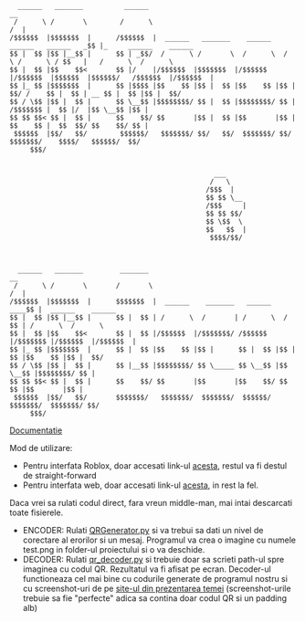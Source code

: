 ```
  ______   _______          ______                                                      __                         
 /      \ /       \        /      \                                                    /  |                        
/$$$$$$  |$$$$$$$  |      /$$$$$$  |  ______   _______    ______    ______   ______   _$$ |_     ______    ______  
$$ |  $$ |$$ |__$$ |      $$ | _$$/  /      \ /       \  /      \  /      \ /      \ / $$   |   /      \  /      \ 
$$ |  $$ |$$    $$<       $$ |/    |/$$$$$$  |$$$$$$$  |/$$$$$$  |/$$$$$$  |$$$$$$  |$$$$$$/   /$$$$$$  |/$$$$$$  |
$$ |_ $$ |$$$$$$$  |      $$ |$$$$ |$$    $$ |$$ |  $$ |$$    $$ |$$ |  $$/ /    $$ |  $$ | __ $$ |  $$ |$$ |  $$/ 
$$ / \$$ |$$ |  $$ |      $$ \__$$ |$$$$$$$$/ $$ |  $$ |$$$$$$$$/ $$ |     /$$$$$$$ |  $$ |/  |$$ \__$$ |$$ |      
$$ $$ $$< $$ |  $$ |      $$    $$/ $$       |$$ |  $$ |$$       |$$ |     $$    $$ |  $$  $$/ $$    $$/ $$ |      
 $$$$$$  |$$/   $$/        $$$$$$/   $$$$$$$/ $$/   $$/  $$$$$$$/ $$/       $$$$$$$/    $$$$/   $$$$$$/  $$/       
     $$$/                                                                                                          
                                                                                                                   
                                                                                                                   
                                                  ___                                                              
                                                 /   \                                                             
                                                /$$$  |                                                            
                                                $$ $$ \__                                                          
                                                /$$$     |                                                         
                                                $$ $$ $$/                                                          
                                                $$ \$$  \                                                          
                                                $$   $$  |                                                         
                                                 $$$$/$$/                                                          
                                                                                                                   
                                                                                                                   
                                                                                                                   
  ______   _______         _______                                       __                                        
 /      \ /       \       /       \                                     /  |                                       
/$$$$$$  |$$$$$$$  |      $$$$$$$  |  ______    _______   ______    ____$$ |  ______    ______                     
$$ |  $$ |$$ |__$$ |      $$ |  $$ | /      \  /       | /      \  /    $$ | /      \  /      \                    
$$ |  $$ |$$    $$<       $$ |  $$ |/$$$$$$  |/$$$$$$$/ /$$$$$$  |/$$$$$$$ |/$$$$$$  |/$$$$$$  |                   
$$ |_ $$ |$$$$$$$  |      $$ |  $$ |$$    $$ |$$ |      $$ |  $$ |$$ |  $$ |$$    $$ |$$ |  $$/                    
$$ / \$$ |$$ |  $$ |      $$ |__$$ |$$$$$$$$/ $$ \_____ $$ \__$$ |$$ \__$$ |$$$$$$$$/ $$ |                         
$$ $$ $$< $$ |  $$ |      $$    $$/ $$       |$$       |$$    $$/ $$    $$ |$$       |$$ |                         
 $$$$$$  |$$/   $$/       $$$$$$$/   $$$$$$$/  $$$$$$$/  $$$$$$/   $$$$$$$/  $$$$$$$/ $$/                          
     $$$/                                                                                                          
```

[Documentatie](Proiect_0x00_-_Coduri_QR_-_Echipa_Maestrii_Sigma.md)

Mod de utilizare:

- Pentru interfata Roblox, doar accesati link-ul [acesta](https://www.roblox.com/games/75361227921023/QR-ASC), restul va fi destul de straight-forward
- Pentru interfata web, doar accesati link-ul [acesta](http://maestrusigma.lol/), in rest la fel.

Daca vrei sa rulati codul direct, fara vreun middle-man, mai intai descarcati toate fisierele.
- ENCODER: Rulati [QRGenerator.py](QRGenerator.py) si va trebui sa dati un nivel de corectare al erorilor si un mesaj. Programul va crea o imagine cu numele test.png in folder-ul proiectului si o va deschide.
- DECODER: Rulati [qr_decoder.py](qr_decoder.py) si trebuie doar sa scrieti path-ul spre imaginea cu codul QR. Rezultatul va fi afisat pe ecran.
  Decoder-ul functioneaza cel mai bine cu codurile generate de programul nostru si cu screenshot-uri de pe [site-ul din prezentarea temei](https://www.nayuki.io/page/creating-a-qr-code-step-by-step)
  (screenshot-urile trebuie sa fie "perfecte" adica sa contina doar codul QR si un padding alb)
